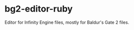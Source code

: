 bg2-editor-ruby
===============

Editor for Infinity Engine files, mostly for Baldur's Gate 2 files.